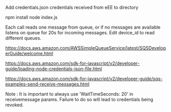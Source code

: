 Add credentials.json credentials received from eEE to directory

npm install
node index.js

Each call reads one message from queue, or if no messages are available listens on queue for 20s for incoming messages.
Edit device_id to read different queues.

https://docs.aws.amazon.com/AWSSimpleQueueService/latest/SQSDeveloperGuide/welcome.html

https://docs.aws.amazon.com/sdk-for-javascript/v2/developer-guide/loading-node-credentials-json-file.html

https://docs.aws.amazon.com/sdk-for-javascript/v2/developer-guide/sqs-examples-send-receive-messages.html

Note : It is important to always use 'WaitTimeSeconds: 20' in receivemessage params. Failure to do so will lead to credentials being revoked.